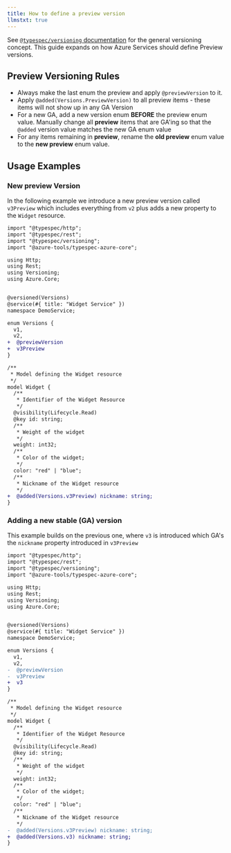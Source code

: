 ```yaml
---
title: How to define a preview version
llmstxt: true
---
```


See [`@typespec/versioning` documentation](https://typespec.io/docs/libraries/versioning/guide) for the general versioning concept. This guide expands on how Azure Services should define Preview versions.

## Preview Versioning Rules

- Always make the last enum the preview and apply `@previewVersion` to it.
- Apply `@added(Versions.PreviewVersion)` to all preview items - these items will not show up in any GA Version
- For a new GA, add a new version enum **BEFORE** the preview enum value. Manually change all **preview** items that are GA'ing so that the `@added` version value matches the new GA enum value
- For any items remaining in **preview**, rename the **old preview** enum value to the **new preview** enum value.

## Usage Examples

### New preview Version

In the following example we introduce a new preview version called `v3Preview` which includes everything from `v2` plus adds a new property to the `Widget` resource.

```diff lang=tsp
import "@typespec/http";
import "@typespec/rest";
import "@typespec/versioning";
import "@azure-tools/typespec-azure-core";

using Http;
using Rest;
using Versioning;
using Azure.Core;


@versioned(Versions)
@service(#{ title: "Widget Service" })
namespace DemoService;

enum Versions {
  v1,
  v2,
+  @previewVersion
+  v3Preview
}

/**
 * Model defining the Widget resource
 */
model Widget {
  /**
   * Identifier of the Widget Resource
   */
  @visibility(Lifecycle.Read)
  @key id: string;
  /**
   * Weight of the widget
   */
  weight: int32;
  /**
   * Color of the widget;
   */
  color: "red" | "blue";
  /**
   * Nickname of the Widget resource
   */
+  @added(Versions.v3Preview) nickname: string;
}
```

### Adding a new stable (GA) version

This example builds on the previous one, where `v3` is introduced which GA's the `nickname` property introduced in `v3Preview`

```diff lang=tsp
import "@typespec/http";
import "@typespec/rest";
import "@typespec/versioning";
import "@azure-tools/typespec-azure-core";

using Http;
using Rest;
using Versioning;
using Azure.Core;


@versioned(Versions)
@service(#{ title: "Widget Service" })
namespace DemoService;

enum Versions {
  v1,
  v2,
-  @previewVersion
-  v3Preview
+  v3
}

/**
 * Model defining the Widget resource
 */
model Widget {
  /**
   * Identifier of the Widget Resource
   */
  @visibility(Lifecycle.Read)
  @key id: string;
  /**
   * Weight of the widget
   */
  weight: int32;
  /**
   * Color of the widget;
   */
  color: "red" | "blue";
  /**
   * Nickname of the Widget resource
   */
-  @added(Versions.v3Preview) nickname: string;
+  @added(Versions.v3) nickname: string;
}
```
